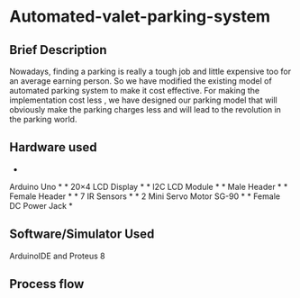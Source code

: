 # Automated-valet-parking-system

## Brief Description
 Nowadays, finding a parking is really a tough job and little expensive too for an average earning person. So we have modified the existing model of automated parking system to make it cost effective. For making the implementation cost less , we have designed our parking model that will obviously make the parking charges less and will lead to the revolution in the parking world.

## Hardware used
*
Arduino Uno *
*
20×4 LCD Display *
*
I2C LCD Module *
*
Male Header * 
*
Female Header *
*
7 IR Sensors *
*
2 Mini Servo Motor SG-90 *
*
Female DC Power Jack * 

## Software/Simulator Used
ArduinoIDE and 
Proteus 8 

## Process flow
